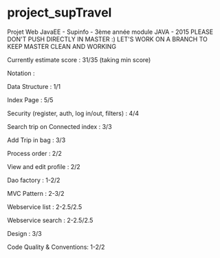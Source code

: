 # project_supTravel
Projet Web JavaEE - Supinfo - 3ème année module JAVA - 2015
PLEASE DON'T PUSH DIRECTLY IN MASTER :) LET'S WORK ON A BRANCH TO KEEP MASTER CLEAN AND WORKING

Currently estimate score : 31/35 (taking min score)

Notation : 

Data Structure : 1/1

Index Page : 5/5

Security (register, auth, log in/out, filters) : 4/4

Search trip on Connected index : 3/3

Add Trip in bag : 3/3

Process order : 2/2

View and edit profile : 2/2

Dao factory : 1-2/2

MVC Pattern : 2-3/2

Webservice list : 2-2.5/2.5

Webservice search : 2-2.5/2.5

Design : 3/3

Code Quality & Conventions: 1-2/2

